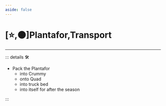 ```yaml
---
aside: false
---
```

# [⭐,🟠]<labor>Plantafor</labor>,<motor>Transport</motor>

---

<!-- =================================================== -->
<!-- =================================================== -->
<!-- =================================================== -->
<!-- =================================================== -->
<!-- =================================================== -->
::: details 🛠

- Pack the Plantafor
    - into Crummy
    - onto Quad
    - into truck bed
    - into itself for after the season

:::
